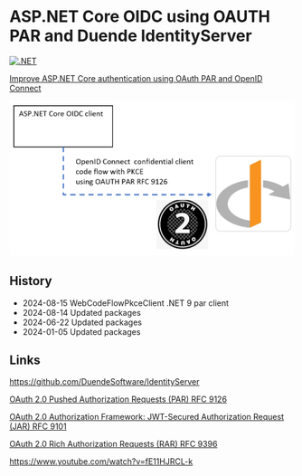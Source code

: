 # ASP.NET Core OIDC using OAUTH PAR and Duende IdentityServer

[![.NET](https://github.com/damienbod/oidc-par-aspnetcore-duende/actions/workflows/dotnet.yml/badge.svg)](https://github.com/damienbod/oidc-par-aspnetcore-duende/actions/workflows/dotnet.yml)

[Improve ASP.NET Core authentication using OAuth PAR and OpenID Connect](https://damienbod.com/2023/11/20/improve-asp-net-core-authentication-using-oauth-par-and-openid-connect/)

![PAR](https://github.com/damienbod/oidc-par-aspnetcore-duende/blob/main/images/oauth-par-oidc_01.png)

## History

- 2024-08-15 WebCodeFlowPkceClient .NET 9 par client
- 2024-08-14 Updated packages
- 2024-06-22 Updated packages
- 2024-01-05 Updated packages

## Links

https://github.com/DuendeSoftware/IdentityServer

[OAuth 2.0 Pushed Authorization Requests (PAR) RFC 9126](https://datatracker.ietf.org/doc/html/rfc9126)

[OAuth 2.0 Authorization Framework: JWT-Secured Authorization Request (JAR) RFC 9101](https://datatracker.ietf.org/doc/rfc9101/)

[OAuth 2.0 Rich Authorization Requests (RAR) RFC 9396](https://datatracker.ietf.org/doc/html/rfc9396)

https://www.youtube.com/watch?v=fE11HJRCL-k